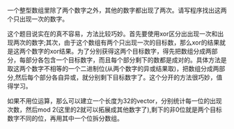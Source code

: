 一个整型数组里除了两个数字之外，其他的数字都出现了两次。请写程序找出这两个只出现一次的数字。

这个题目说实在的真不容易，方法比较巧妙。首先要使用xor区分出出现一次和出现两次的数字;其次，由于这个数组有两个只出现一次的目标数，那么xor的结果就是这两个数字的xor结果。为了分别获得这两个目标数字，得先把数组分成两部分，每部分各包含一个目标数字，而且每个部分剩下的数都是成对的。具体方法是取这两个数字不相等的一个二进制位(从两个数字的异或结果取)，把数组分成两部分,然后每个部分各自异或，就分别剩下目标数字了。这个分开的方法很巧妙，值得学习。

如果不用位运算，那么可以建立一个长度为32的vector，分别统计每一位的出现次数，然后mod 2(这里的2就可以拓展成其他数字了),剩下的非0位就是两个目标数字不同的位，再用其中一个位拆分数组。

